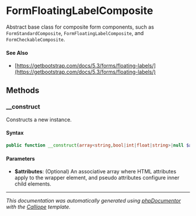 # FormFloatingLabelComposite

Abstract base class for composite form components, such as `FormStandardComposite`,
`FormFloatingLabelComposite`, and `FormCheckableComposite`.

#### See Also

- [https://getbootstrap.com/docs/5.3/forms/floating-labels/](https://getbootstrap.com/docs/5.3/forms/floating-labels/)

## Methods

### __construct

Constructs a new instance.

#### Syntax

```php
public function __construct(array<string,bool|int|float|string>|null $attributes = null)
```

#### Parameters

- **$attributes**: (Optional) An associative array where HTML attributes apply to the wrapper element, and pseudo attributes configure inner child elements.

---

*This documentation was automatically generated using [phpDocumentor](http://www.phpdoc.org/) with the [Calliope](https://github.com/DaphneWebFramework/Calliope) template.*
